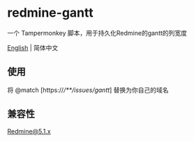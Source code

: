 # redmine-gantt
一个 Tampermonkey 脚本，用于持久化Redmine的gantt的列宽度

[English](./README.md) | 简体中文

## 使用
将 @match \[https:\/\/*\/**\/issues\/gantt*\] 替换为你自己的域名

## 兼容性
Redmine@5.1.x

